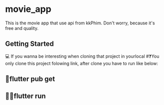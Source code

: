 # movie_app

This is the movie app that use api from kkPhim. Don't worry, because it's free and quality.

## Getting Started
💻 If you wanna be interesting when cloning that project in yourlocal
 #❓You only clone this project folowing link, after clone you have to run like below:
## 🐳flutter pub get
## 🏃🏼flutter run
